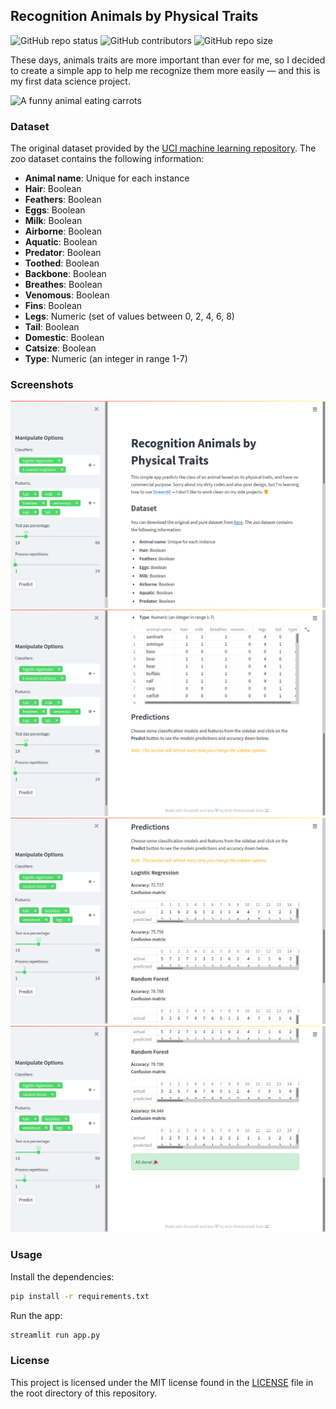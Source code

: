 ## Recognition Animals by Physical Traits

![GitHub repo status](https://img.shields.io/badge/status-archived-yellowgreen?style=flat)
![GitHub contributors](https://img.shields.io/github/contributors/sheikhartin/recognition-animals-by-physical-traits)
![GitHub repo size](https://img.shields.io/github/repo-size/sheikhartin/recognition-animals-by-physical-traits)

These days, animals traits are more important than ever for me, so I decided to create a simple app to help me recognize them more easily — and this is my first data science project.

![A funny animal eating carrots](https://media.giphy.com/media/14uXQbPS73Y3qU/giphy.gif)

### Dataset

The original dataset provided by the [UCI machine learning repository](https://archive.ics.uci.edu/ml/datasets/zoo). The zoo dataset contains the following information:

- **Animal name**: Unique for each instance
- **Hair**: Boolean
- **Feathers**: Boolean
- **Eggs**: Boolean
- **Milk**: Boolean
- **Airborne**: Boolean
- **Aquatic**: Boolean
- **Predator**: Boolean
- **Toothed**: Boolean
- **Backbone**: Boolean
- **Breathes**: Boolean
- **Venomous**: Boolean
- **Fins**: Boolean
- **Legs**: Numeric (set of values between 0, 2, 4, 6, 8)
- **Tail**: Boolean
- **Domestic**: Boolean
- **Catsize**: Boolean
- **Type**: Numeric (an integer in range 1-7)

### Screenshots

![Page header that explains a bit about the project](screenshots/page-header-with-extended-sidebar.png)
![Display the dataset with selected features in tabular form](screenshots/dataset-table-section.png)
![Some options have changed](screenshots/predicts-based-on-manipulated-options.png)
![When all models are applied, prints the "All done! 🎉" message](screenshots/all-models-applied.png)

### Usage

Install the dependencies:

```bash
pip install -r requirements.txt
```

Run the app:

```bash
streamlit run app.py
```

### License

This project is licensed under the MIT license found in the [LICENSE](LICENSE) file in the root directory of this repository.
